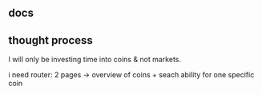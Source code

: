 ## docs



## thought process

I will only be investing time into coins & not markets.


i need router: 2 pages -> overview of coins + seach ability for one specific coin


